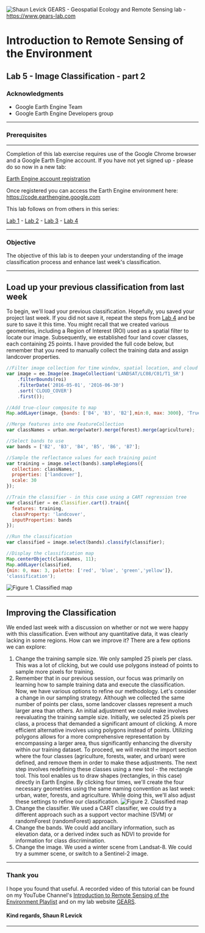 ![Shaun Levick](Logo3.png)
GEARS - Geospatial Ecology and Remote Sensing lab - https://www.gears-lab.com

# Introduction to Remote Sensing of the Environment
Lab 5 - Image Classification - part 2
--------------

### Acknowledgments
- Google Earth Engine Team
- Google Earth Engine Developers group

------

### Prerequisites
-------------

Completion of this lab exercise requires use of the Google Chrome browser and a Google Earth Engine account. If you have not yet signed up - please do so now in a new tab:

[Earth Engine account registration](https://signup.earthengine.google.com/)

Once registered you can access the Earth Engine environment here:
https://code.earthengine.google.com

This lab follows on from others in this series:

[Lab 1](https://github.com/naribi/GEARS/blob/master/Intro_RS_Lab1.md) -
[Lab 2](https://github.com/naribi/GEARS/blob/master/Intro_RS_Lab2.md) -
[Lab 3](https://github.com/naribi/GEARS/blob/master/Intro_RS_Lab3.md) -
[Lab 4](https://github.com/naribi/GEARS/blob/master/Intro_RS_Lab4.md)

------------------------------------------------------------------------

### Objective

The objective of this lab is to deepen your understanding of the image classification process and enhance last week's classification. 


----------

## Load up your previous classification from last week

To begin, we'll load your previous classification. Hopefully, you saved your project last week. 
If you did not save it, repeat the steps from [Lab 4](https://github.com/naribi/GEARS/blob/master/Intro_RS_Lab4.md) and be sure to save it this time. 
You might recall that we created various geometries, including a Region of Interest (ROI) used as a spatial filter to locate our image. 
Subsequently, we established four land cover classes, each containing 25 points. 
I have provided the full code below, but remember that you need to manually collect the training data and assign landcover properties.

```JavaScript
//Filter image collection for time window, spatial location, and cloud cover
var image = ee.Image(ee.ImageCollection('LANDSAT/LC08/C01/T1_SR')
    .filterBounds(roi)
    .filterDate('2016-05-01', '2016-06-30')
    .sort('CLOUD_COVER')
    .first());

//Add true-clour composite to map
Map.addLayer(image, {bands: ['B4', 'B3', 'B2'],min:0, max: 3000}, 'True colour image');

//Merge features into one FeatureCollection
var classNames = urban.merge(water).merge(forest).merge(agriculture);

//Select bands to use
var bands = ['B2', 'B3', 'B4', 'B5', 'B6', 'B7'];

//Sample the reflectance values for each training point
var training = image.select(bands).sampleRegions({
  collection: classNames,
  properties: ['landcover'],
  scale: 30
});

//Train the classifier - in this case using a CART regression tree
var classifier = ee.Classifier.cart().train({
  features: training,
  classProperty: 'landcover',
  inputProperties: bands
});

//Run the classification
var classified = image.select(bands).classify(classifier);

//Display the classification map
Map.centerObject(classNames, 11);
Map.addLayer(classified,
{min: 0, max: 3, palette: ['red', 'blue', 'green','yellow']},
'classification');
```

![Figure 1. Classified map](screenshots/l4_classified.png)

-----
## Improving the Classification

We ended last week with a discussion on whether or not we were happy with this classification. Even without any quantitative data, it was clearly lacking in some regions. How can we improve it? There are a few options we can explore:

1. Change the training sample size. We only sampled 25 pixels per class. This was a lot of clicking, but we could use polygons instead of points to sample more pixels for training.
2. Remember that in our previous session, our focus was primarily on learning how to sample training data and execute the classification. Now, we have various options to refine our methodology.
Let's consider a change in our sampling strategy. Although we collected the same number of points per class, some landcover classes represent a much larger area than others. 
An initial adjustment we could make involves reevaluating the training sample size. Initially, we selected 25 pixels per class, a process that demanded a significant amount of clicking. 
A more efficient alternative involves using polygons instead of points. 
Utilizing polygons allows for a more comprehensive representation by encompassing a larger area, thus significantly enhancing the diversity within our training dataset.
To proceed, we will revisit the import section where the four classes (agriculture, forests, water, and urban) were defined, and remove them in order to make these adjustments.
The next step involves redefining these classes using a new tool - the rectangle tool. This tool enables us to draw shapes (rectangles, in this case) directly in Earth Engine. 
By clicking four times, we'll create the four necessary geometries using the same naming convention as last week: urban, water, forests, and agriculture. 
While doing this, we'll also adjust these settings to refine our classification.
![Figure 2. Classified map](screenshots/15-Add-Polygons-and-change-Classification-Algo.png)
4. Change the classifier. We used a CART classifier, we could try a different approach such as a support vector machine (SVM) or randomForest (randomForest) approach.
5. Change the bands. We could add ancillary information, such as elevation data, or a derived index such as NDVI to provide for information for class discrimination.
6. Change the image. We used a winter scene from Landsat-8. We could try a summer scene, or switch to a Sentinel-2 image.


-------
### Thank you

I hope you found that useful. A recorded video of this tutorial can be found on my YouTube Channel's [Introduction to Remote Sensing of the Environment Playlist](https://www.youtube.com/playlist?list=PLf6lu3bePWHDi3-lrSqiyInMGQXM34TSV) and on my lab website [GEARS](https://www.gears-lab.com).

#### Kind regards, Shaun R Levick
------
